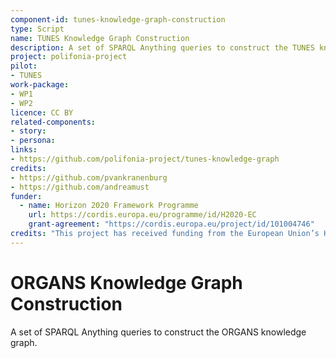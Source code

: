 ```yaml
---
component-id: tunes-knowledge-graph-construction
type: Script
name: TUNES Knowledge Graph Construction
description: A set of SPARQL Anything queries to construct the TUNES knowledge graph.
project: polifonia-project
pilot:
- TUNES
work-package: 
- WP1
- WP2
licence: CC BY
related-components:
- story:
- persona:
links:
- https://github.com/polifonia-project/tunes-knowledge-graph
credits:
- https://github.com/pvankranenburg
- https://github.com/andreamust
funder:
  - name: Horizon 2020 Framework Programme
    url: https://cordis.europa.eu/programme/id/H2020-EC
    grant-agreement: "https://cordis.europa.eu/project/id/101004746"
credits: "This project has received funding from the European Union’s Horizon 2020 research and innovation programme under grant agreement N. 101004746."
---
```


# ORGANS Knowledge Graph Construction
A set of SPARQL Anything queries to construct the ORGANS knowledge graph.
